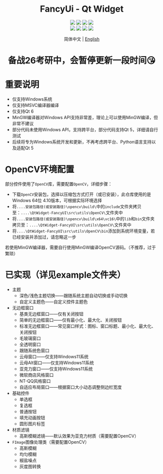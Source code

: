<div align="center">
  <h1>FancyUi - Qt Widget</h1>
</div>


<div align="center">
  <img src="https://img.shields.io/github/stars/COLORREF/QWidget-FancyUI?style=default&label=%E2%AD%90%EF%B8%8Fstars">
  <img src="https://img.shields.io/github/forks/COLORREF/QWidget-FancyUI?style=default">
  <img src="https://img.shields.io/github/watchers/COLORREF/QWidget-FancyUI?style=default">
  <img src="https://img.shields.io/badge/License-GPLv3-green?logoColor=63%2C%20185%2C%2017&label=License&labelColor=63%2C%20185%2C%2017&color=63%2C%20185%2C%2017">
</div>
<div align="center">
  <img src="https://img.shields.io/badge/Language-C++-rgb(243,75,125)">
  <img src="https://img.shields.io/badge/Language-Python-rgb(53,114,165)">
  <img src="https://img.shields.io/badge/Qt-QMake-rgb(158,106,3)">
  <img src="https://img.shields.io/badge/Qt-Qt%20Widget-63%2C%20185%2C%2017">
</div>
<p align="center">
 简体中文 | <a href="./README_EN.md">English</a>
</p>

<div align="center">
  <h1>备战26考研中，会暂停更新一段时间😘</h1>
</div>
  
# 重要说明

- 仅支持Windows系统
- 仅支持MSVC编译器编译
- 仅支持Qt 6
- MinGW编译器对Windows API支持非常差，理论上可以使用MinGW编译，但非常不建议
- 部分代码未使用Windows API，支持跨平台，部分代码支持Qt 5，详细请自行测试
- 后续将专为Windows系统开发和更新，不再考虑跨平台、Python语言支持以及适配Qt 5

# OpenCV环境配置

部分控件使用了`OpenCV`库，需要配置`OpenCV`，详细步骤：

- 下载`OpenCV`安装包，选择以压缩包方式打开（或已安装），此仓库使用的是 Windows 64位 4.10版本，可根据实际环境选择
- 将`....安装包路径(或安装路径)\opencv\build\`中的`include`文件夹拷贝至：`....\QtWidget-FancyUI\src\utils\OpenCV\`文件夹中
- 将`....安装包路径(或安装路径)\opencv\build\x64\vc16\`中的`lib`和`bin`文件夹拷贝至：`....\QtWidget-FancyUI\src\utils\OpenCV\`文件夹中
- 将`....\QtWidget-FancyUI\src\utils\OpenCV\bin`添加到系统环境变量，若已经安装并添加过，请忽略这一步

若使用MinGW编译器，需要自行使用MinGW编译OpenCV源码。（不推荐，过于繁琐）

# 已实现（详见example文件夹）

- 主题
  - 深色/浅色主题切换——跟随系统主题自动切换或手动切换
  - 自定义主题色——自定义控件主题色
- 无边框窗口
  - 基类无边框窗口——仅有关闭按钮
  - 简单的无边框窗口——仅有最小化、最大化、关闭按钮
  - 标准无边框窗口——常见窗口样式：图标、窗口标题、最小化、最大化、关闭按钮
  - 毛玻璃窗口
  - 全透明窗口
  - 跟随系统色窗口
  - 云母窗口——仅支持Windows11系统
  - 云母Alt窗口——仅支持Windows11系统
  - 亚克力窗口——仅支持Windows11系统
  - 微软商店风格窗口
  - NT-QQ风格窗口
  - 自适应布局窗口——根据窗口大小动态调整侧边栏宽度
- 基础控件
  - 单选框
  - 复选框
  - 普通按钮
  - 填充动画按钮
  - 圆形图片标签
- 材质滤镜
  - 高斯模糊滤镜——默认效果为亚克力材质（需要配置OpenCV）
- `FImage`图像处理类（需要配置OpenCV）
  - 高斯模糊
  - 均匀模糊
  - 椒盐噪点
  - 灰度图转换

